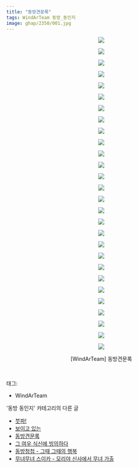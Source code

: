 ```yaml
---
title: "동방견문록"
tags: WindArTeam 동방_동인지
image: ghap/2350/001.jpg
---
```

<div class="article">
<p style="text-align: center; clear: none; float: none;"><img src="{{ site.nasurl }}/ghap/2350/001.jpg"/></p>
<p style="text-align: center; clear: none; float: none;"><img src="{{ site.nasurl }}/ghap/2350/002.jpg"/></p>
<p style="text-align: center; clear: none; float: none;"><img src="{{ site.nasurl }}/ghap/2350/003.jpg"/></p>
<p style="text-align: center; clear: none; float: none;"><img src="{{ site.nasurl }}/ghap/2350/004.jpg"/></p>
<p style="text-align: center; clear: none; float: none;"><img src="{{ site.nasurl }}/ghap/2350/005.jpg"/></p>
<p style="text-align: center; clear: none; float: none;"><img src="{{ site.nasurl }}/ghap/2350/006.jpg"/></p>
<p style="text-align: center; clear: none; float: none;"><img src="{{ site.nasurl }}/ghap/2350/007.jpg"/></p>
<p style="text-align: center; clear: none; float: none;"><img src="{{ site.nasurl }}/ghap/2350/008.jpg"/></p>
<p style="text-align: center; clear: none; float: none;"><img src="{{ site.nasurl }}/ghap/2350/009.jpg"/></p>
<p style="text-align: center; clear: none; float: none;"><img src="{{ site.nasurl }}/ghap/2350/010.jpg"/></p>
<p style="text-align: center; clear: none; float: none;"><img src="{{ site.nasurl }}/ghap/2350/011.jpg"/></p>
<p style="text-align: center; clear: none; float: none;"><img src="{{ site.nasurl }}/ghap/2350/012.jpg"/></p>
<p style="text-align: center; clear: none; float: none;"><img src="{{ site.nasurl }}/ghap/2350/013.jpg"/></p>
<p style="text-align: center; clear: none; float: none;"><img src="{{ site.nasurl }}/ghap/2350/014.jpg"/></p>
<p style="text-align: center; clear: none; float: none;"><img src="{{ site.nasurl }}/ghap/2350/015.jpg"/></p>
<p style="text-align: center; clear: none; float: none;"><img src="{{ site.nasurl }}/ghap/2350/016.jpg"/></p>
<p style="text-align: center; clear: none; float: none;"><img src="{{ site.nasurl }}/ghap/2350/017.jpg"/></p>
<p style="text-align: center; clear: none; float: none;"><img src="{{ site.nasurl }}/ghap/2350/018.jpg"/></p>
<p style="text-align: center; clear: none; float: none;"><img src="{{ site.nasurl }}/ghap/2350/019.jpg"/></p>
<p style="text-align: center; clear: none; float: none;"><img src="{{ site.nasurl }}/ghap/2350/020.jpg"/></p>
<p style="text-align: center; clear: none; float: none;"><img src="{{ site.nasurl }}/ghap/2350/021.jpg"/></p>
<p style="text-align: center; clear: none; float: none;"><img src="{{ site.nasurl }}/ghap/2350/022.jpg"/></p>
<p style="text-align: center; clear: none; float: none;"><img src="{{ site.nasurl }}/ghap/2350/023.jpg"/></p>
<p style="text-align: center; clear: none; float: none;"><img src="{{ site.nasurl }}/ghap/2350/024.jpg"/></p>
<p style="text-align: center; clear: none; float: none;"><img src="{{ site.nasurl }}/ghap/2350/025.jpg"/></p>
<p style="text-align: center; clear: none; float: none;"><img src="{{ site.nasurl }}/ghap/2350/026.jpg"/></p>
<p style="text-align: center; clear: none; float: none;"><img src="{{ site.nasurl }}/ghap/2350/027.jpg"/></p>
<p style="text-align: center; clear: none; float: none;"><img src="{{ site.nasurl }}/ghap/2350/028.jpg"/></p>
<p style="text-align: center; clear: none; float: none;">[WindArTeam] 동방견문록</p>
<p><br/></p>
</div><div class="tagTrail">
<p>태그: </p>
<ul>
<li>WindArTeam</li>
</ul>
</div><div class="another">
<p>'동방 동인지' 카테고리의 다른 글</p>
<ul>
<li><a href="/2016-09-26-ghap_2352">붓파!</a></li>
<li><a href="/2016-09-26-ghap_2351">보이고 있는</a></li>
<li><a href="/2016-09-26-ghap_2350">동방견문록</a></li>
<li><a href="/2016-09-25-ghap_2347">그 여우 식신에 빙의하다</a></li>
<li><a href="/2016-09-25-ghap_2346">동방청첩 - 그때 그때의 행복</a></li>
<li><a href="/2016-09-25-ghap_2345">무녀무녀 스이카 - 모리야 신사에서 무녀 가출</a></li>
</ul>
</div><div class="cb_module cb_fluid">
<div class="cb_wrt cb_profile">
</div><!-- commentList close -->
</div>